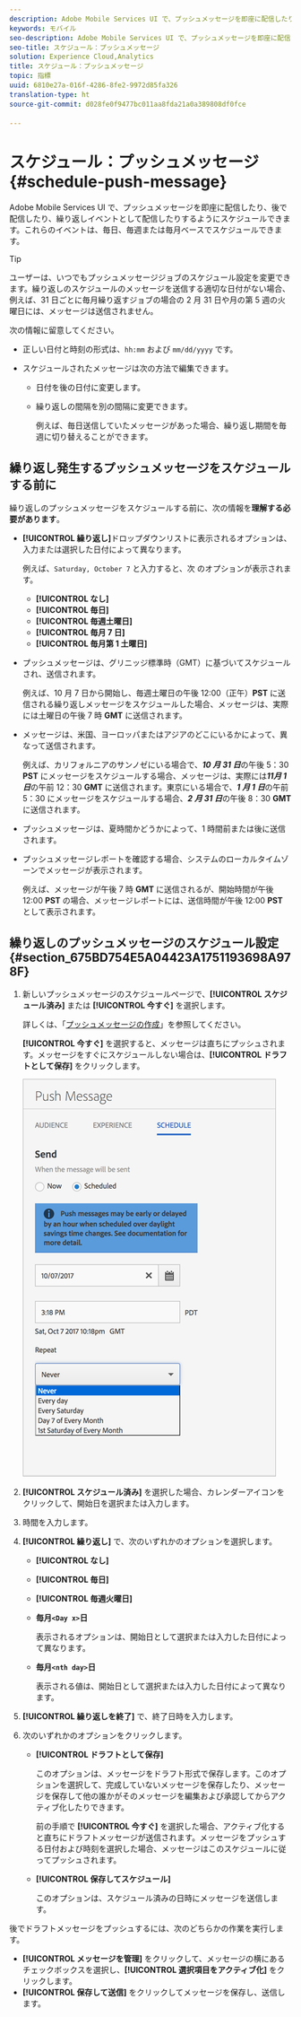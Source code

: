 ```yaml
---
description: Adobe Mobile Services UI で、プッシュメッセージを即座に配信したり、後で配信したり、繰り返しイベントとして配信したりするようにスケジュールできます。これらのイベントは、毎日、毎週または毎月ベースでスケジュールできます。
keywords: モバイル
seo-description: Adobe Mobile Services UI で、プッシュメッセージを即座に配信したり、後で配信したり、繰り返しイベントとして配信したりするようにスケジュールできます。これらのイベントは、毎日、毎週または毎月ベースでスケジュールできます。
seo-title: スケジュール：プッシュメッセージ
solution: Experience Cloud,Analytics
title: スケジュール：プッシュメッセージ
topic: 指標
uuid: 6810e27a-016f-4286-8fe2-9972d85fa326
translation-type: ht
source-git-commit: d028fe0f9477bc011aa8fda21a0a389808df0fce

---
```



# スケジュール：プッシュメッセージ{#schedule-push-message}

Adobe Mobile Services UI で、プッシュメッセージを即座に配信したり、後で配信したり、繰り返しイベントとして配信したりするようにスケジュールできます。これらのイベントは、毎日、毎週または毎月ベースでスケジュールできます。

>[!TIP]
>
>ユーザーは、いつでもプッシュメッセージジョブのスケジュール設定を変更できます。繰り返しのスケジュールのメッセージを送信する適切な日付がない場合、例えば、31 日ごとに毎月繰り返すジョブの場合の 2 月 31 日や月の第 5 週の火曜日には、メッセージは送信されません。

次の情報に留意してください。

* 正しい日付と時刻の形式は、`hh:mm` および `mm/dd/yyyy` です。

* スケジュールされたメッセージは次の方法で編集できます。

   * 日付を後の日付に変更します。
   * 繰り返しの間隔を別の間隔に変更できます。

      例えば、毎日送信していたメッセージがあった場合、繰り返し期間を毎週に切り替えることができます。

## 繰り返し発生するプッシュメッセージをスケジュールする前に

繰り返しのプッシュメッセージをスケジュールする前に、次の情報を&#x200B;**理解する必要があります**。

* **[!UICONTROL 繰り返し]**&#x200B;ドロップダウンリストに表示されるオプションは、入力または選択した日付によって異なります。

   例えば、`Saturday, October 7` と入力すると、次 のオプションが表示されます。

   * **[!UICONTROL なし]**
   * **[!UICONTROL 毎日]**
   * **[!UICONTROL 毎週土曜日]**
   * **[!UICONTROL 毎月 7 日]**
   * **[!UICONTROL 毎月第 1 土曜日]**

* プッシュメッセージは、グリニッジ標準時（GMT）に基づいてスケジュールされ、送信されます。

   例えば、10 月 7 日から開始し、毎週土曜日の午後 12:00（正午）**PST** に送信される繰り返しメッセージをスケジュールした場合、メッセージは、実際には土曜日の午後 7 時 **GMT** に送信されます。
* メッセージは、米国、ヨーロッパまたはアジアのどこにいるかによって、異なって送信されます。

   例えば、カリフォルニアのサンノゼにいる場合で、***10 月 31 日***&#x200B;の午後 5：30 **PST** にメッセージをスケジュールする場合、メッセージは、実際には&#x200B;***11月 1 日***&#x200B;の午前 12：30 **GMT** に送信されます。東京にいる場合で、***1 月 1 日***&#x200B;の午前 5：30 にメッセージをスケジュールする場合、***2 月 31 日***&#x200B;の午後 8：30 **GMT**&#x200B;に送信されます。
* プッシュメッセージは、夏時間かどうかによって、1 時間前または後に送信されます。
* プッシュメッセージレポートを確認する場合、システムのローカルタイムゾーンでメッセージが表示されます。

   例えば、メッセージが午後 7 時 **GMT** に送信されるが、開始時間が午後 12:00 **PST** の場合、メッセージレポートには、送信時間が午後 12:00 **PST** として表示されます。

## 繰り返しのプッシュメッセージのスケジュール設定 {#section_675BD754E5A04423A1751193698A978F}

1. 新しいプッシュメッセージのスケジュールページで、**[!UICONTROL スケジュール済み]** または **[!UICONTROL 今すぐ]** を選択します。

   詳しくは、「[プッシュメッセージの作成](/help/using/in-app-messaging/t-create-push-message/t-create-push-message.md)」を参照してください。

   **[!UICONTROL 今すぐ]** を選択すると、メッセージは直ちにプッシュされます。メッセージをすぐにスケジュールしない場合は、**[!UICONTROL ドラフトとして保存]** をクリックします。

   ![](assets/schedule-push-message.png)

1. **[!UICONTROL スケジュール済み]** を選択した場合、カレンダーアイコンをクリックして、開始日を選択または入力します。
1. 時間を入力します。 
1. **[!UICONTROL 繰り返し]** で、次のいずれかのオプションを選択します。

   * **[!UICONTROL なし]**
   * **[!UICONTROL 毎日]**
   * **[!UICONTROL 毎週火曜日]**
   * **毎月`<Day x>`日**

      表示されるオプションは、開始日として選択または入力した日付によって異なります。
   * **毎月`<nth day>`日**

      表示される値は、開始日として選択または入力した日付によって異なります。

1. **[!UICONTROL 繰り返しを終了]** で、終了日時を入力します。
1. 次のいずれかのオプションをクリックします。

   * **[!UICONTROL ドラフトとして保存]**

      このオプションは、メッセージをドラフト形式で保存します。このオプションを選択して、完成していないメッセージを保存したり、メッセージを保存して他の誰かがそのメッセージを編集および承認してからアクティブ化したりできます。

      前の手順で **[!UICONTROL 今すぐ]** を選択した場合、アクティブ化すると直ちにドラフトメッセージが送信されます。メッセージをプッシュする日付および時刻を選択した場合、メッセージはこのスケジュールに従ってプッシュされます。

   * **[!UICONTROL 保存してスケジュール]**

      このオプションは、スケジュール済みの日時にメッセージを送信します。

後でドラフトメッセージをプッシュするには、次のどちらかの作業を実行します。

* **[!UICONTROL メッセージを管理]** をクリックして、メッセージの横にあるチェックボックスを選択し、**[!UICONTROL 選択項目をアクティブ化]** をクリックします。
* **[!UICONTROL 保存して送信]** をクリックしてメッセージを保存し、送信します。
